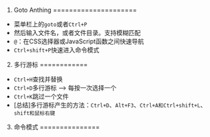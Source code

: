 1. Goto Anthing
=====================
+ 菜单栏上的`goto`或者`Ctrl+P`
+ 然后输入文件名，或者文件目录。支持模糊匹配
+ `@`：在CSS选择器或JavaScript函数之间快速导航
+ `Ctrl+shift+P`快速进入命令模式

2. 多行游标
============
+ `Ctrl+H`查找并替换
+ `Ctrl+D`多行游标 --> 每按一次选择一个
+ `Ctrl+K`跳过一个文件
+ [总结]多行游标产生的方法：`Ctrl+D`、`Alt+F3`、`Ctrl+A和Ctrl+shift+L`、`shift和鼠标右键`

3. 命令模式
===============
